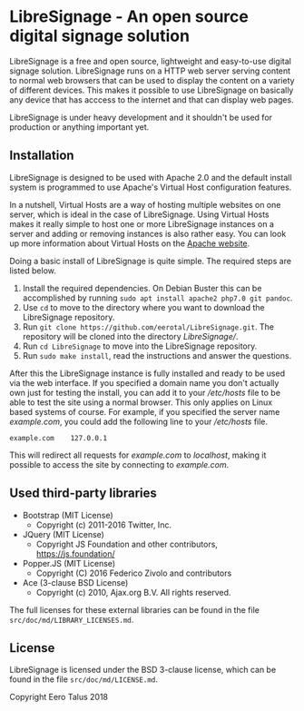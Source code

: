 # LibreSignage - An open source digital signage solution

LibreSignage is a free and open source, lightweight and easy-to-use digital
signage solution. LibreSignage runs on a HTTP web server serving content to
normal web browsers that can be used to display the content on a variety of
different devices. This makes it possible to use LibreSignage on basically
any device that has acccess to the internet and that can display web pages.

LibreSignage is under heavy development and it shouldn't be used for
production or anything important yet.

## Installation

LibreSignage is designed to be used with Apache 2.0 and the default install
system is programmed to use Apache's Virtual Host configuration features.

In a nutshell, Virtual Hosts are a way of hosting multiple websites on one
server, which is ideal in the case of LibreSignage. Using Virtual Hosts makes
it really simple to host one or more LibreSignage instances on a server and
adding or removing instances is also rather easy. You can look up more
information about Virtual Hosts on the
[Apache website](https://httpd.apache.org/docs/2.4/vhosts/).

Doing a basic install of LibreSignage is quite simple. The required steps
are listed below.

1. Install the required dependencies. On Debian Buster this can be accomplished
   by running `sudo apt install apache2 php7.0 git pandoc`.
2. Use `cd` to move to the directory where you want to download the LibreSignage
   repository.
3. Run `git clone https://github.com/eerotal/LibreSignage.git`. The repository
   will be cloned into the directory _LibreSignage/_.
4. Run `cd LibreSignage` to move into the LibreSignage repository.
5. Run `sudo make install`, read the instructions and answer the questions.

After this the LibreSignage instance is fully installed and ready to be used
via the web interface. If you specified a domain name you don't actually own
just for testing the install, you can add it to your _/etc/hosts_ file to be
able to test the site using a normal browser. This only applies on Linux
based systems of course. For example, if you specified the server name
_example.com_, you could add the following line to your _/etc/hosts_ file.

`example.com    127.0.0.1`

This will redirect all requests for _example.com_ to _localhost_, making it
possible to access the site by connecting to _example.com_.

## Used third-party libraries

* Bootstrap (MIT License)
  * Copyright (c) 2011-2016 Twitter, Inc.
* JQuery (MIT License)
  * Copyright JS Foundation and other contributors, https://js.foundation/
* Popper.JS (MIT License)
  * Copyright (C) 2016 Federico Zivolo and contributors
* Ace (3-clause BSD License)
  * Copyright (c) 2010, Ajax.org B.V. All rights reserved.

The full licenses for these external libraries can be found in the file
`src/doc/md/LIBRARY_LICENSES.md`.

## License

LibreSignage is licensed under the BSD 3-clause license, which can be found
in the file `src/doc/md/LICENSE.md`.

Copyright Eero Talus 2018
